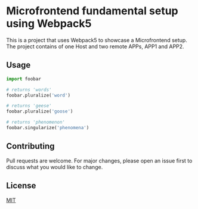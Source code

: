# Microfrontend fundamental setup using Webpack5

This is a project that uses Webpack5 to showcase a Microfrontend setup.
The project contains of one Host and two remote APPs, APP1 and APP2.

## Usage

```python
import foobar

# returns 'words'
foobar.pluralize('word')

# returns 'geese'
foobar.pluralize('goose')

# returns 'phenomenon'
foobar.singularize('phenomena')
```

## Contributing

Pull requests are welcome. For major changes, please open an issue first
to discuss what you would like to change.

## License

[MIT](https://choosealicense.com/licenses/mit/)